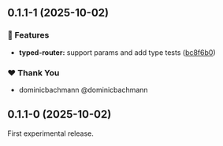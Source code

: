 ## 0.1.1-1 (2025-10-02)

### 🚀 Features

- **typed-router:** support params and add type tests ([bc8f6b0](https://github.com/dominicbachmann/angular-typed-router/commit/bc8f6b0))

### ❤️ Thank You

- dominicbachmann @dominicbachmann

## 0.1.1-0 (2025-10-02)

First experimental release.
